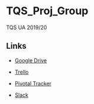 # TQS_Proj_Group
TQS UA 2019/20

## Links

- [Google Drive](https://drive.google.com/drive/folders/1rgzAPeLD0_XlIS92oBTSDtjoLlHx3OAM?usp=sharing)

- [Trello](https://trello.com/invite/b/K4x0FAe7/353d22e1576eb93852802a2a27f097c4/homiesmarketplace)

- [Pivotal Tracker](https://www.pivotaltracker.com/projects/2447400)

- [Slack](https://join.slack.com/t/homiesmarketplace/shared_invite/zt-e9fdp8wh-KNNSun3cX~EcJCv_KcRATA)
